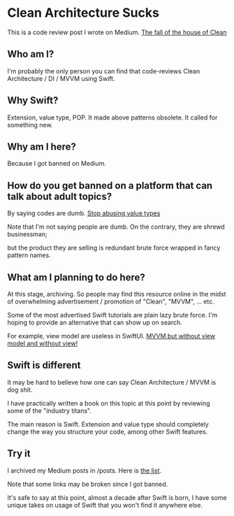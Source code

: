 # Clean Architecture Sucks 

This is a code review post I wrote on Medium. 
[The fall of the house of Clean](https://swift2931.github.io/cleanarchitecturesucks/posts/2023-11-04_The-fall-of-the-house-of-Clean-74afa19644ec.html)

## Who am I? 
I'm probably the only person you can find that code-reviews Clean Architecture / DI / MVVM using Swift. 

## Why Swift?
Extension, value type, POP. It made above patterns obsolete. It called for something new.

## Why am I here?
Because I got banned on Medium. 

## How do you get banned on a platform that can talk about adult topics?
By saying codes are dumb.
[Stop abusing value types](https://swift2931.github.io/cleanarchitecturesucks/posts/2023-12-06_Stop-abusing-value-type-7cf4f64f2015.html)

Note that I'm not saying people are dumb. On the contrary, they are shrewd businessman; 

but the product they are selling is redundant brute force wrapped in fancy pattern names. 

## What am I planning to do here?
At this stage, archiving. So people may find this resource online in the midst of overwhelming advertisement / promotion of "Clean", "MVVM", ... etc. 

Some of the most advertised Swift tutorials are plain lazy brute force. I'm hoping to provide an alternative that can show up on search.

For example, view model are useless in SwiftUI. [MVVM but without view model and without view!](https://swift2931.github.io/cleanarchitecturesucks/posts/2022-11-22_MVVM-but-without-view-model--and-without-view--88bd85c3e4fa.html)

## Swift is different
It may be hard to believe how one can say Clean Architecture / MVVM is dog shit. 

I have practically written a book on this topic at this point by reviewing some of the "industry titans". 

The main reason is Swift. Extension and value type should completely change the way you structure your code, among other Swift features.

## Try it 
I archived my Medium posts in /posts. Here is [the list](https://swift2931.github.io/cleanarchitecturesucks/posts/index.html). 

Note that some links may be broken since I got banned. 

It's safe to say at this point, almost a decade after Swift is born, I have some unique takes on usage of Swift that you won't find it anywhere else.





